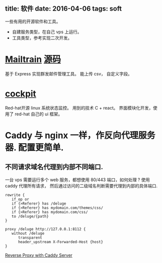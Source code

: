 title: 软件
date: 2016-04-06
tags: soft
---
一些有用的开源软件和工具。 
- 自建服务类型，在自己 vps 上运行。
- 工具类型，参考实现二次开发。

# [Mailtrain](https://mailtrain.org/) [源码](https://github.com/andris9/mailtrain)
基于 Express 实现群发邮件管理工具。 能上传 csv， 自定义字段。

# [cockpit](https://cockpit-project.org/)
Red-hat开源 linux 系统状态监控。 用到的技术 C + react。 界面模块化开发，使用了 red-hat 自己的 ui 框架。


# Caddy 与 nginx 一样，作反向代理服务器. 配置更简单.

## 不同请求域名代理到内部不同端口.
一台 vps 需要运行多个 web 服务，都想使用 80/443 端口，如何处理 ? 使用 caddy 代理所有请求， 然后通过访问的二级域名判断需要代理到内部的具体端口. 

```
rewrite {
   if_op or
   if {>Referer} has /deluge
   if {>Referer} has mydomain.com/themes/css/
   if {>Referer} has mydomain.com/css/
   to /deluge/{path}
}
   
proxy /deluge http://127.0.0.1:8112 {
   without /deluge   
      transparent
      header_upstream X-Forwarded-Host {host}
}
```

[Reverse Proxy with Caddy Server](https://forum.deluge-torrent.org/viewtopic.php?t=54135)